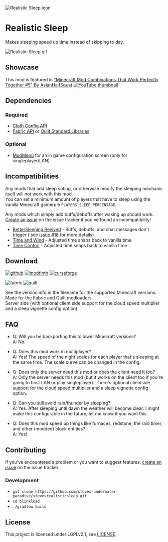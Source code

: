 ![Realistic Sleep icon](docs/media/icon_128x128.png)

# Realistic Sleep

Makes sleeping speed up time instead of skipping to day.

![Realistic Sleep gif](docs/media/realistic_sleep.gif)

## Showcase

This mod is featured in ["Minecraft Mod Combinations That Work Perfectly Together #5" By AsianHalfSquat](https://youtu.be/AMAf-oR6x5I?t=141)
[![YouTube thumbnail](https://i3.ytimg.com/vi/AMAf-oR6x5I/maxresdefault.jpg)](https://youtu.be/AMAf-oR6x5I?t=141)

## Dependencies

### Required

- [Cloth Config API](https://modrinth.com/mod/cloth-config)
- [Fabric API](https://modrinth.com/mod/fabric-api) or [Quilt Standard Libraries](https://modrinth.com/mod/qsl)

### Optional

- [ModMenu](https://modrinth.com/mod/modmenu) for an in game configuration screen (only for singleplayer/LAN)

## Incompatibilities

Any mods that add sleep voting, or otherwise modify the sleeping mechanic itself will not work with this mod.  
You can set a minimum amount of players that have to sleep using the vanilla Minecraft gamerule `PLAYERS_SLEEP_PERCENTAGE`.

Any mods which simply add buffs/debuffs after waking up should
work. [Create an issue](https://github.com/Steveplays28/realisticsleep/issues/new) on the issue tracker if you've found an incompatibility!

- [BetterSleeping Revived](https://modrinth.com/mod/bettersleeping-revived) - Buffs, debuffs, and chat messages don't trigger (
  see [issue #18](https://github.com/Steveplays28/realisticsleep/issues/18) for more details)
- [Time and Wind](https://www.curseforge.com/minecraft/mc-mods/time-wind) - Adjusted time snaps back to vanilla time
- [Time Control](https://modrinth.com/mod/time-control) - Adjusted time snaps back to vanilla time

## Download

[![github](https://cdn.jsdelivr.net/npm/@intergrav/devins-badges@2/assets/cozy/available/github_vector.svg)](https://github.com/steves-underwater-paradise/stevesrealisticsleep)
[![modrinth](https://cdn.jsdelivr.net/npm/@intergrav/devins-badges@2/assets/cozy/available/modrinth_vector.svg)](https://modrinth.com/mod/stevesrealisticsleep)
[![curseforge](https://cdn.jsdelivr.net/npm/@intergrav/devins-badges@2/assets/cozy/available/curseforge_vector.svg)](https://www.curseforge.com/minecraft/mc-mods/stevesrealisticsleep)

![fabric](https://cdn.jsdelivr.net/npm/@intergrav/devins-badges@2/assets/compact/supported/fabric_vector.svg)
![quilt](https://cdn.jsdelivr.net/npm/@intergrav/devins-badges@2/assets/compact/supported/quilt_vector.svg)

See the version info in the filename for the supported Minecraft versions.  
Made for the Fabric and Quilt modloaders.  
Server side (with optional client side support for the cloud speed multiplier and a sleep vignette config option).

## FAQ

- Q: Will you be backporting this to lower Minecraft versions?  
  A: No.

- Q: Does this mod work in multiplayer?  
  A: Yes! The speed of the night scales for each player that's sleeping at the same time. The scale curve can be changed in the config.

- Q: Does only the server need this mod or does the client need it too?  
  A: Only the server needs this mod (but it works on the client too if you're going to host LAN or play singleplayer). There's optional
  clientside support for the cloud speed multiplier and a sleep vignette config option.

- Q: Can you still avoid rain/thunder by sleeping?  
  A: Yes. After sleeping until dawn the weather will become clear. I might make this configurable in the future, let me know if you want
  this.

- Q: Does this mod speed up things like furnaces, redstone, the raid timer, and other (modded) block entities?  
  A: Yes!

## Contributing

If you've encountered a problem or you want to suggest
features, [create an issue](https://github.com/steves-underwater-paradise/stevesrealisticsleep/issues/new) on the issue tracker.

### Development

- `git clone https://github.com/steves-underwater-paradise/stevesrealisticsleep.git`
- `cd blinkload`
- `./gradlew build`

## License

This project is licensed under LGPLv2.1,
see [LICENSE](https://github.com/steves-underwater-paradise/stevesrealisticsleep/blob/1.20-1.20.1/LICENSE).
